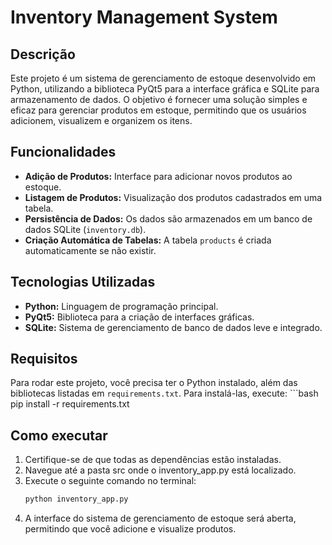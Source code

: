 # Inventory Management System

## Descrição

Este projeto é um sistema de gerenciamento de estoque desenvolvido em Python, utilizando a biblioteca PyQt5 para a interface gráfica e SQLite para armazenamento de dados. O objetivo é fornecer uma solução simples e eficaz para gerenciar produtos em estoque, permitindo que os usuários adicionem, visualizem e organizem os itens.

## Funcionalidades

- **Adição de Produtos:** Interface para adicionar novos produtos ao estoque.
- **Listagem de Produtos:** Visualização dos produtos cadastrados em uma tabela.
- **Persistência de Dados:** Os dados são armazenados em um banco de dados SQLite (`inventory.db`).
- **Criação Automática de Tabelas:** A tabela `products` é criada automaticamente se não existir.

## Tecnologias Utilizadas

- **Python:** Linguagem de programação principal.
- **PyQt5:** Biblioteca para a criação de interfaces gráficas.
- **SQLite:** Sistema de gerenciamento de banco de dados leve e integrado.

## Requisitos

Para rodar este projeto, você precisa ter o Python instalado, além das bibliotecas listadas em `requirements.txt`. Para instalá-las, execute:
    ```bash
    pip install -r requirements.txt

## Como executar

1. Certifique-se de que todas as dependências estão instaladas.
2. Navegue até a pasta src onde o inventory_app.py está localizado.
3. Execute o seguinte comando no terminal:
    ```bash
    python inventory_app.py
4. A interface do sistema de gerenciamento de estoque será aberta, permitindo que você adicione e visualize produtos.



